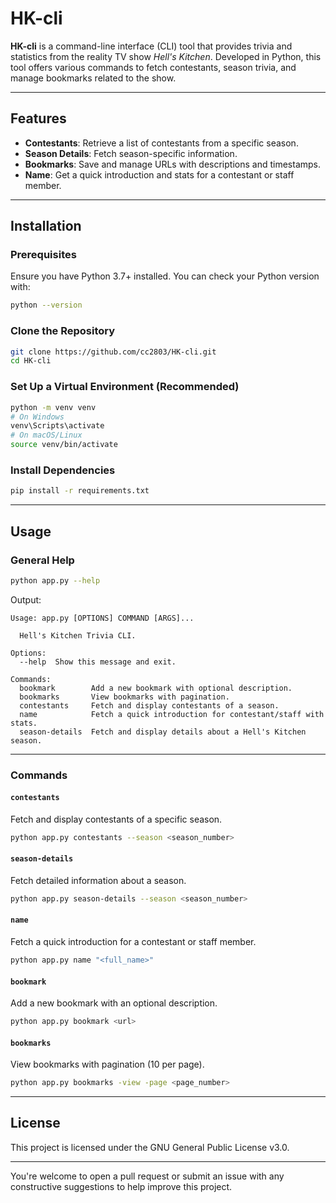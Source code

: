 
# HK-cli

**HK-cli** is a command-line interface (CLI) tool that provides trivia and statistics from the reality TV show *Hell's Kitchen*. Developed in Python, this tool offers various commands to fetch contestants, season trivia, and manage bookmarks related to the show.

---

## Features

* **Contestants**: Retrieve a list of contestants from a specific season.
* **Season Details**: Fetch season-specific information.
* **Bookmarks**: Save and manage URLs with descriptions and timestamps.
* **Name**: Get a quick introduction and stats for a contestant or staff member.

---

## Installation

### Prerequisites

Ensure you have Python 3.7+ installed. You can check your Python version with:

```bash
python --version
```

### Clone the Repository

```bash
git clone https://github.com/cc2803/HK-cli.git
cd HK-cli
```

### Set Up a Virtual Environment (Recommended)

```bash
python -m venv venv
# On Windows
venv\Scripts\activate
# On macOS/Linux
source venv/bin/activate
```

### Install Dependencies

```bash
pip install -r requirements.txt
```

---

## Usage

### General Help

```bash
python app.py --help
```

Output:

```
Usage: app.py [OPTIONS] COMMAND [ARGS]...

  Hell's Kitchen Trivia CLI.

Options:
  --help  Show this message and exit.

Commands:
  bookmark        Add a new bookmark with optional description.
  bookmarks       View bookmarks with pagination.
  contestants     Fetch and display contestants of a season.
  name            Fetch a quick introduction for contestant/staff with stats.
  season-details  Fetch and display details about a Hell's Kitchen season.
```

---

### Commands

#### `contestants`

Fetch and display contestants of a specific season.

```bash
python app.py contestants --season <season_number>
```

#### `season-details`

Fetch detailed information about a season.

```bash
python app.py season-details --season <season_number>
```

#### `name`

Fetch a quick introduction for a contestant or staff member.

```bash
python app.py name "<full_name>"
```

#### `bookmark`

Add a new bookmark with an optional description.

```bash
python app.py bookmark <url>
```

#### `bookmarks`

View bookmarks with pagination (10 per page).

```bash
python app.py bookmarks -view -page <page_number>
```

---


## License

This project is licensed under the GNU General Public License v3.0.

---

You're welcome to open a pull request or submit an issue with any constructive suggestions to help improve this project.
